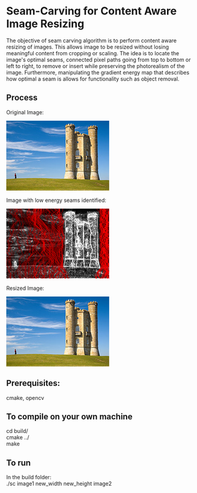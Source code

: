 # Seam-Carving for Content Aware Image Resizing

The objective of seam carving algorithm is to perform content aware resizing of images. This allows image to be resized without losing meaningful content from cropping or scaling. The idea is to locate the image's optimal seams, connected pixel paths going from top to bottom or left to right, to remove or insert while preserving the photorealism of the image. Furthermore, manipulating the gradient energy map that describes how optimal a seam is allows for functionality such as object removal.

## Process
Original Image:  
  
![A](BroadwayTowerSeamCarvingA.png)

Image with low energy seams identified:  
  
![B](BroadwayTowerSeamCarvingC.png)


Resized Image:  
  
![C](BroadwayTowerSeamCarvingA.png) 

## Prerequisites:

cmake, opencv


## To compile on your own machine

cd build/  
cmake ../  
make  


## To run

In the build folder:  
./sc image1 new_width new_height image2

 
